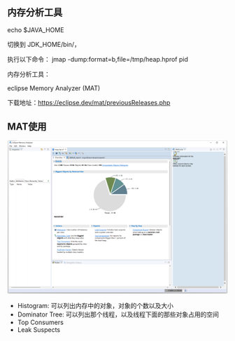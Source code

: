 ## 内存分析工具

echo $JAVA_HOME

切换到 JDK_HOME/bin/，

执行以下命令： jmap -dump:format=b,file=/tmp/heap.hprof  pid





内存分析工具：

eclipse Memory Analyzer (MAT)

下载地址：https://eclipse.dev/mat/previousReleases.php



## MAT使用

![](../../image/java/JVM/jvm_memory_001.jpg)

- Histogram: 可以列出内存中的对象，对象的个数以及大小
- Dominator Tree: 可以列出那个线程，以及线程下面的那些对象占用的空间
- Top Consumers
- Leak Suspects
